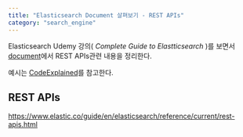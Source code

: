 ```yaml
---
title: "Elasticsearch Document 살펴보기 - REST APIs"
category: "search_engine"
---
```

Elasticsearch Udemy 강의( *Complete Guide to Elastticsearch* )를 보면서 [document](https://www.elastic.co/guide/en/elasticsearch/reference/current/index.html)에서 REST APIs관련 내용을 정리한다. 

예시는 [CodeExplained](https://github.com/codingexplained/complete-guide-to-elasticsearch/tree/master/Managing%20Documents)를 참고한다. 

## REST APIs
https://www.elastic.co/guide/en/elasticsearch/reference/current/rest-apis.html
